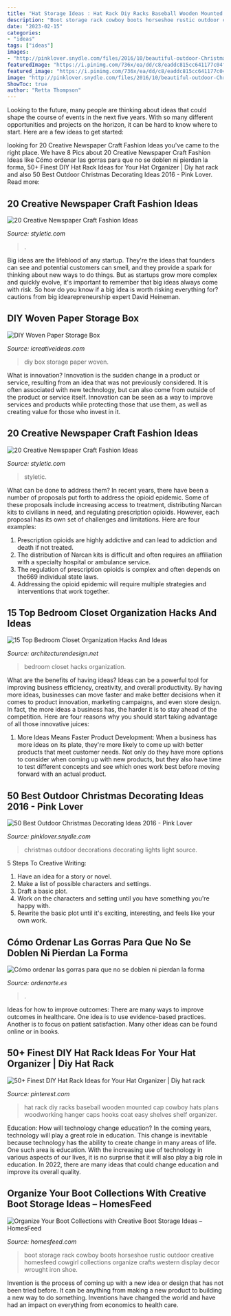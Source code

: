 ```yaml
---
title: "Hat Storage Ideas : Hat Rack Diy Racks Baseball Wooden Mounted Cap Cowboy Hats Plans Woodworking Hanger Caps Hooks Coat Easy Shelves Shelf Organizer"
description: "Boot storage rack cowboy boots horseshoe rustic outdoor creative homesfeed cowgirl collections organize crafts western display decor wrought iron shoe"
date: "2023-02-15"
categories:
- "ideas"
tags: ["ideas"]
images:
- "http://pinklover.snydle.com/files/2016/10/beautiful-outdoor-Christmas-lights-decorations.jpg"
featuredImage: "https://i.pinimg.com/736x/ea/dd/c8/eaddc815cc641177c04f051b238aea7e.jpg"
featured_image: "https://i.pinimg.com/736x/ea/dd/c8/eaddc815cc641177c04f051b238aea7e.jpg"
image: "http://pinklover.snydle.com/files/2016/10/beautiful-outdoor-Christmas-lights-decorations.jpg"
ShowToc: true
author: "Retta Thompson"
---
```



Looking to the future, many people are thinking about ideas that could shape the course of events in the next five years. With so many different opportunities and projects on the horizon, it can be hard to know where to start. Here are a few ideas to get started: 

	

		
looking for 20 Creative Newspaper Craft Fashion Ideas you've came to the right place. We have 8 Pics about 20 Creative Newspaper Craft Fashion Ideas like Cómo ordenar las gorras para que no se doblen ni pierdan la forma, 50+ Finest DIY Hat Rack Ideas for Your Hat Organizer | Diy hat rack and also 50 Best Outdoor Christmas Decorating Ideas 2016 - Pink Lover. Read more:
		
    
## 20 Creative Newspaper Craft Fashion Ideas

<img loading=lazy src="https://styletic.com/wp-content/uploads/2014/10/newspaper-craft-fashion-ideas/3-creative-newspaper-craft-fashion-ideas.jpg" onerror="this.onerror=null;this.src='https://tse3.mm.bing.net/th?id=OIP.HINDn0VDVOrugr0tzgHSjQHaIw&amp;pid=15.1';" alt="20 Creative Newspaper Craft Fashion Ideas">

_Source: styletic.com_

>. 

	

Big ideas are the lifeblood of any startup. They're the ideas that founders can see and potential customers can smell, and they provide a spark for thinking about new ways to do things. But as startups grow more complex and quickly evolve, it's important to remember that big ideas always come with risk. So how do you know if a big idea is worth risking everything for? cautions from big idearepreneurship expert David Heineman.

    
## DIY Woven Paper Storage Box

<img loading=lazy src="https://www.icreativeideas.com/wp-content/uploads/2014/03/DIY-Woven-Paper-Storage-Box-1.jpg" onerror="this.onerror=null;this.src='https://tse2.mm.bing.net/th?id=OIP.35TNiEeqGxPQcY1zkKXmTwHaHa&amp;pid=15.1';" alt="DIY Woven Paper Storage Box">

_Source: icreativeideas.com_

>diy box storage paper woven. 

	

What is innovation?
Innovation is the sudden change in a product or service, resulting from an idea that was not previously considered. It is often associated with new technology, but can also come from outside of the product or service itself. Innovation can be seen as a way to improve services and products while protecting those that use them, as well as creating value for those who invest in it.

    
## 20 Creative Newspaper Craft Fashion Ideas

<img loading=lazy src="https://styletic.com/wp-content/uploads/2014/10/newspaper-craft-fashion-ideas/11-creative-newspaper-craft-fashion-ideas.jpg" onerror="this.onerror=null;this.src='https://tse3.mm.bing.net/th?id=OIP.3lyAKeW5MjBn-S2XDcD-PgHaK1&amp;pid=15.1';" alt="20 Creative Newspaper Craft Fashion Ideas">

_Source: styletic.com_

>styletic. 

	

What can be done to address them?
In recent years, there have been a number of proposals put forth to address the opioid epidemic. Some of these proposals include increasing access to treatment, distributing Narcan kits to civilians in need, and regulating prescription opioids. However, each proposal has its own set of challenges and limitations. Here are four examples:
1) Prescription opioids are highly addictive and can lead to addiction and death if not treated. 
2) The distribution of Narcan kits is difficult and often requires an affiliation with a specialty hospital or ambulance service. 
3) The regulation of prescription opioids is complex and often depends on the669 individual state laws. 
4) Addressing the opioid epidemic will require multiple strategies and interventions that work together.

    
## 15 Top Bedroom Closet Organization Hacks And Ideas

<img loading=lazy src="https://cdn.architecturendesign.net/wp-content/uploads/2016/01/AD-Bedroom-Closet-Organization-Hacks-And-Ideas-08.jpg" onerror="this.onerror=null;this.src='https://tse4.mm.bing.net/th?id=OIP.gISlyeyLu3rBVdXj1S058AHaLH&amp;pid=15.1';" alt="15 Top Bedroom Closet Organization Hacks And Ideas">

_Source: architecturendesign.net_

>bedroom closet hacks organization. 

	

What are the benefits of having ideas?
Ideas can be a powerful tool for improving business efficiency, creativity, and overall productivity. By having more ideas, businesses can move faster and make better decisions when it comes to product innovation, marketing campaigns, and even store design. In fact, the more ideas a business has, the harder it is to stay ahead of the competition. Here are four reasons why you should start taking advantage of all those innovative juices:
1. More Ideas Means Faster Product Development: When a business has more ideas on its plate, they're more likely to come up with better products that meet customer needs. Not only do they have more options to consider when coming up with new products, but they also have time to test different concepts and see which ones work best before moving forward with an actual product.

    
## 50 Best Outdoor Christmas Decorating Ideas 2016 - Pink Lover

<img loading=lazy src="http://pinklover.snydle.com/files/2016/10/beautiful-outdoor-Christmas-lights-decorations.jpg" onerror="this.onerror=null;this.src='https://tse2.mm.bing.net/th?id=OIP.alVgPaWfUasdN2QAJeW5IAHaMs&amp;pid=15.1';" alt="50 Best Outdoor Christmas Decorating Ideas 2016 - Pink Lover">

_Source: pinklover.snydle.com_

>christmas outdoor decorations decorating lights light source. 

	

5 Steps To Creative Writing:
1. Have an idea for a story or novel.
2. Make a list of possible characters and settings.
3. Draft a basic plot.
4. Work on the characters and setting until you have something you're happy with.
5. Rewrite the basic plot until it's exciting, interesting, and feels like your own work.

    
## Cómo Ordenar Las Gorras Para Que No Se Doblen Ni Pierdan La Forma

<img loading=lazy src="https://ordenarte.es/wp-content/uploads/2017/06/gorras.jpg" onerror="this.onerror=null;this.src='https://tse4.mm.bing.net/th?id=OIP.MT8bAouLZ_8K7-eXBmAx3gHaMY&amp;pid=15.1';" alt="Cómo ordenar las gorras para que no se doblen ni pierdan la forma">

_Source: ordenarte.es_

>. 

	

Ideas for how to improve outcomes:
There are many ways to improve outcomes in healthcare. One idea is to use evidence-based practices. Another is to focus on patient satisfaction. Many other ideas can be found online or in books.

    
## 50+ Finest DIY Hat Rack Ideas For Your Hat Organizer | Diy Hat Rack

<img loading=lazy src="https://i.pinimg.com/736x/ea/dd/c8/eaddc815cc641177c04f051b238aea7e.jpg" onerror="this.onerror=null;this.src='https://tse4.mm.bing.net/th?id=OIP.pOhoxt4-9Iju_lfmWSH0SQHaJ3&amp;pid=15.1';" alt="50+ Finest DIY Hat Rack Ideas for Your Hat Organizer | Diy hat rack">

_Source: pinterest.com_

>hat rack diy racks baseball wooden mounted cap cowboy hats plans woodworking hanger caps hooks coat easy shelves shelf organizer. 

	

Education: How will technology change education?
In the coming years, technology will play a great role in education. This change is inevitable because technology has the ability to create change in many areas of life. One such area is education. With the increasing use of technology in various aspects of our lives, it is no surprise that it will also play a big role in education. In 2022, there are many ideas that could change education and improve its overall quality.

    
## Organize Your Boot Collections With Creative Boot Storage Ideas – HomesFeed

<img loading=lazy src="http://homesfeed.com/wp-content/uploads/2015/10/Wrought-iron-boot-rack-idea-for-outdoor-.jpg" onerror="this.onerror=null;this.src='https://tse2.mm.bing.net/th?id=OIP.2X-Fkp6dm2OT1Tpi06_ZowHaHZ&amp;pid=15.1';" alt="Organize Your Boot Collections with Creative Boot Storage Ideas – HomesFeed">

_Source: homesfeed.com_

>boot storage rack cowboy boots horseshoe rustic outdoor creative homesfeed cowgirl collections organize crafts western display decor wrought iron shoe. 

	

Invention is the process of coming up with a new idea or design that has not been tried before. It can be anything from making a new product to building a new way to do something. Inventions have changed the world and have had an impact on everything from economics to health care.

